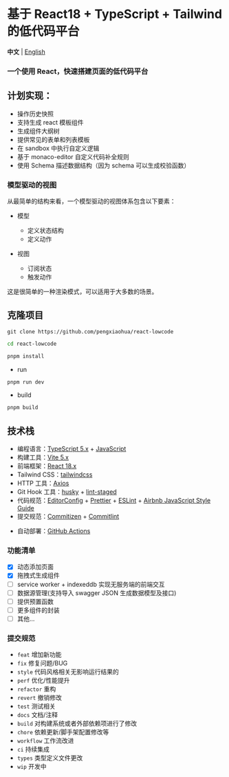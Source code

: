 # 基于 React18 + TypeScript + Tailwind 的低代码平台

**中文** | [English](./README.EN.md)

### 一个使用 React，快速搭建页面的低代码平台

## 计划实现：

- 操作历史快照
- 支持生成 react 模板组件
- 生成组件大纲树
- 提供常见的表单和列表模板
- 在 sandbox 中执行自定义逻辑
- 基于 monaco-editor 自定义代码补全规则
- 使用 Schema 描述数据结构（因为 schema 可以生成校验函数）

### 模型驱动的视图

从最简单的结构来看，一个模型驱动的视图体系包含以下要素：

- 模型

  - 定义状态结构
  - 定义动作

- 视图
  - 订阅状态
  - 触发动作

这是很简单的一种渲染模式，可以适用于大多数的场景。

## 克隆项目

```shell
git clone https://github.com/pengxiaohua/react-lowcode
```

```bash
cd react-lowcode

pnpm install

```

- run

```bash
pnpm run dev
```

- build

```bash
pnpm build
```

## 技术栈

- 编程语言：[TypeScript 5.x](https://www.typescriptlang.org/zh/) + [JavaScript](https://www.javascript.com/)
- 构建工具：[Vite 5.x](https://cn.vitejs.dev/)
- 前端框架：[React 18.x](https://react.dev/)
  <!-- - 路由工具：[Vue Router 4.x](https://next.router.vuejs.org/zh/index.html) -->
  <!-- - 状态管理：[Vuex 4.x](https://next.vuex.vuejs.org/) -->
    <!-- - PC 端 UI 框架：[Element Plus](https://element-plus.org/#/zh-CN) -->
  <!-- - H5 端 UI 框架：[vant](https://vant-contrib.gitee.io/vant/v3/#/zh-CN/) -->
- Tailwind CSS：[tailwindcss](https://tailwindcss.com/)
- HTTP 工具：[Axios](https://axios-http.com/)
- Git Hook 工具：[husky](https://typicode.github.io/husky/#/) + [lint-staged](https://github.com/okonet/lint-staged)
- 代码规范：[EditorConfig](http://editorconfig.org) + [Prettier](https://prettier.io/) + [ESLint](https://eslint.org/) + [Airbnb JavaScript Style Guide](https://github.com/airbnb/javascript#translation)
- 提交规范：[Commitizen](http://commitizen.github.io/cz-cli/) + [Commitlint](https://commitlint.js.org/#/)
<!-- - 单元测试：[vue-test-utils](https://next.vue-test-utils.vuejs.org/) + [jest](https://jestjs.io/) + [vue-jest](https://github.com/vuejs/vue-jest) + [ts-jest](https://kulshekhar.github.io/ts-jest/) -->
- 自动部署：[GitHub Actions](https://docs.github.com/cn/actions/learn-github-actions)

### 功能清单

- [x] 动态添加页面
- [x] 拖拽式生成组件
- [ ] service worker + indexeddb 实现无服务端的前端交互
- [ ] 数据源管理(支持导入 swagger JSON 生成数据模型及接口)
- [ ] 提供预置函数
- [ ] 更多组件的封装
- [ ] 其他...

### 提交规范

- `feat` 增加新功能
- `fix` 修复问题/BUG
- `style` 代码风格相关无影响运行结果的
- `perf` 优化/性能提升
- `refactor` 重构
- `revert` 撤销修改
- `test` 测试相关
- `docs` 文档/注释
- `build` 对构建系统或者外部依赖项进行了修改
- `chore` 依赖更新/脚手架配置修改等
- `workflow` 工作流改进
- `ci` 持续集成
- `types` 类型定义文件更改
- `wip` 开发中
